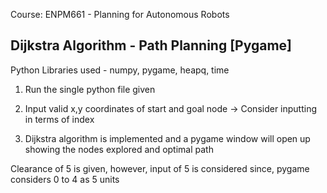 Course: ENPM661 - Planning for Autonomous Robots

## Dijkstra Algorithm - Path Planning [Pygame]

Python Libraries used - numpy, pygame, heapq, time

1) Run the single python file given

2) Input valid x,y coordinates of start and goal node -> Consider inputting in terms of index 

3) Dijkstra algorithm is implemented and a pygame window will open up showing the nodes explored and optimal path

Clearance of 5 is given, however, input of 5 is considered since, pygame considers 0 to 4 as 5 units 
